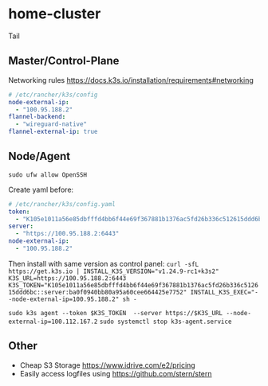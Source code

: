 # home-cluster

Tail

## Master/Control-Plane
Networking rules
https://docs.k3s.io/installation/requirements#networking


```yaml
# /etc/rancher/k3s/config
node-external-ip:
  - "100.95.188.2"
flannel-backend:
  - "wireguard-native"
flannel-external-ip: true
```


## Node/Agent
`sudo ufw allow OpenSSH`

Create yaml before:
```yaml
# /etc/rancher/k3s/config.yaml
token:
  - "K105e1011a56e85dbfffd4bb6f44e69f367881b1376ac5fd26b336c512615ddd6bc::server:ba0f0940bb80a95a60cee664425e7752"
server:
  - "https://100.95.188.2:6443"
node-external-ip:
  - "100.95.188.2"
```
Then install with same version as control panel:
`curl -sfL https://get.k3s.io | INSTALL_K3S_VERSION="v1.24.9-rc1+k3s2" K3S_URL=https://100.95.188.2:6443 K3S_TOKEN="K105e1011a56e85dbfffd4bb6f44e69f367881b1376ac5fd26b336c512615ddd6bc::server:ba0f0940bb80a95a60cee664425e7752" INSTALL_K3S_EXEC="--node-external-ip=100.95.188.2" sh -`


`sudo k3s agent --token $K3S_TOKEN  --server https://$K3S_URL --node-external-ip=100.112.167.2`
`sudo systemctl stop k3s-agent.service`

## Other
- Cheap S3 Storage
https://www.idrive.com/e2/pricing
- Easily access logfiles using https://github.com/stern/stern